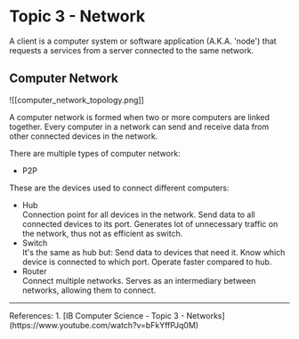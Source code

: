 # Topic 3 - Network

A client is a computer system or software application (A.K.A. 'node') that requests a services from a server connected to the same network.

## Computer Network

![[computer_network_topology.png]]

A computer network is formed when two or more computers are linked together.
Every computer in a network can send and receive data from other connected devices in the network.

There are multiple types of computer network: 

- P2P

These are the devices used to connect different computers:

- Hub<br>
	Connection point for all devices in the network.
	Send data to all connected devices to its port.
	Generates lot of unnecessary traffic on the network, thus not as efficient as switch.
- Switch<br>
	It's the same as hub but:
		Send data to devices that need it.
		Know which device is connected to which port.
		Operate faster compared to hub.
- Router<br>
	Connect multiple networks.
	Serves as an intermediary between networks, allowing them to connect.

<hr>
References:
1. [IB Computer Science - Topic 3 - Networks](https://www.youtube.com/watch?v=bFkYffPJq0M)

